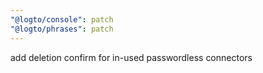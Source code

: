```yaml
---
"@logto/console": patch
"@logto/phrases": patch
---
```


add deletion confirm for in-used passwordless connectors
